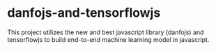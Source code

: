 # danfojs-and-tensorflowjs 
This project utilizes the new and best javascript library (danfojs) and tensorflowjs to build end-to-end machine learning model in javascript. 
